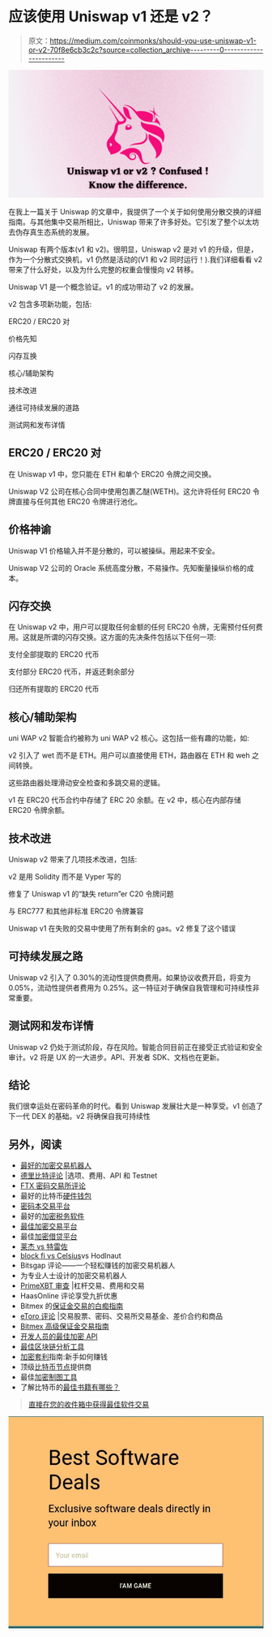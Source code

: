 # 应该使用 Uniswap v1 还是 v2？

> 原文：<https://medium.com/coinmonks/should-you-use-uniswap-v1-or-v2-70f8e6cb3c2c?source=collection_archive---------0----------------------->

![](img/f4ab559ec2389d14eb8e70134ad9afc4.png)

在我上一篇关于 Uniswap 的文章中，我提供了一个关于如何使用分散交换的详细指南。与其他集中交易所相比，Uniswap 带来了许多好处。它引发了整个以太坊去伪存真生态系统的发展。

Uniswap 有两个版本(v1 和 v2)。很明显，Uniswap v2 是对 v1 的升级，但是，作为一个分散式交换机，v1 仍然是活动的(V1 和 v2 同时运行！).我们详细看看 v2 带来了什么好处，以及为什么完整的权重会慢慢向 v2 转移。

Uniswap V1 是一个概念验证。v1 的成功带动了 v2 的发展。

v2 包含多项新功能，包括:

ERC20 / ERC20 对

价格先知

闪存互换

核心/辅助架构

技术改进

通往可持续发展的道路

测试网和发布详情

## **ERC20 / ERC20 对**

在 Uniswap v1 中，您只能在 ETH 和单个 ERC20 令牌之间交换。

Uniswap V2 公司在核心合同中使用包裹乙醚(WETH)。这允许将任何 ERC20 令牌直接与任何其他 ERC20 令牌进行池化。

## **价格神谕**

Uniswap V1 价格输入并不是分散的，可以被操纵。用起来不安全。

Uniswap V2 公司的 Oracle 系统高度分散，不易操作。先知衡量操纵价格的成本。

## **闪存交换**

在 Uniswap v2 中，用户可以提取任何金额的任何 ERC20 令牌，无需预付任何费用。这就是所谓的闪存交换。这方面的先决条件包括以下任何一项:

支付全部提取的 ERC20 代币

支付部分 ERC20 代币，并返还剩余部分

归还所有提取的 ERC20 代币

## **核心/辅助架构**

uni WAP v2 智能合约被称为 uni WAP v2 核心。这包括一些有趣的功能，如:

v2 引入了 wet 而不是 ETH。用户可以直接使用 ETH，路由器在 ETH 和 weh 之间转换。

这些路由器处理滑动安全检查和多跳交易的逻辑。

v1 在 ERC20 代币合约中存储了 ERC 20 余额。在 v2 中，核心在内部存储 ERC20 令牌余额。

## **技术改进**

Uniswap v2 带来了几项技术改进，包括:

v2 是用 Solidity 而不是 Vyper 写的

修复了 Uniswap v1 的“缺失 return”er C20 令牌问题

与 ERC777 和其他非标准 ERC20 令牌兼容

Uniswap v1 在失败的交易中使用了所有剩余的 gas。v2 修复了这个错误

## **可持续发展之路**

Uniswap v2 引入了 0.30%的流动性提供商费用。如果协议收费开启，将变为 0.05%，流动性提供者费用为 0.25%。这一特征对于确保自我管理和可持续性非常重要。

## **测试网和发布详情**

Uniswap v2 仍处于测试阶段，存在风险。智能合同目前正在接受正式验证和安全审计。v2 将是 UX 的一大进步。API、开发者 SDK、文档也在更新。

## **结论**

我们很幸运处在密码革命的时代。看到 Uniswap 发展壮大是一种享受。v1 创造了下一代 DEX 的基础。v2 将确保自我可持续性

## 另外，阅读

*   [最好的加密交易机器人](/coinmonks/whats-the-best-crypto-trading-bot-in-2020-top-8-bitcoin-trading-bot-c16adeb13317)
*   [德里比特评论](/coinmonks/deribit-review-options-fees-apis-and-testnet-2ca16c4bbdb2) |选项、费用、API 和 Testnet
*   [FTX 密码交易所评论](/coinmonks/ftx-crypto-exchange-review-53664ac1198f)
*   最好的比特币[硬件钱包](/coinmonks/the-best-cryptocurrency-hardware-wallets-of-2020-e28b1c124069?source=friends_link&sk=324dd9ff8556ab578d71e7ad7658ad7c)
*   [密码本交易平台](/coinmonks/top-10-crypto-copy-trading-platforms-for-beginners-d0c37c7d698c)
*   最好的[加密税务软件](/coinmonks/best-crypto-tax-tool-for-my-money-72d4b430816b)
*   [最佳加密交易平台](/coinmonks/the-best-crypto-trading-platforms-in-2020-the-definitive-guide-updated-c72f8b874555)
*   最佳[加密借贷平台](/coinmonks/top-5-crypto-lending-platforms-in-2020-that-you-need-to-know-a1b675cec3fa)
*   [莱杰 vs 特雷佐](/coinmonks/ledger-vs-trezor-best-hardware-wallet-to-secure-cryptocurrency-22c7a3fd391e)
*   [block fi vs Celsius](/coinmonks/blockfi-vs-celsius-vs-hodlnaut-8a1cc8c26630)vs Hodlnaut
*   Bitsgap 评论——一个轻松赚钱的加密交易机器人
*   为专业人士设计的加密交易机器人
*   [PrimeXBT 审查](/coinmonks/primexbt-review-88e0815be858) |杠杆交易、费用和交易
*   HaasOnline 评论享受九折优惠
*   Bitmex 的[保证金交易的白痴指南](/coinmonks/the-idiots-guide-to-margin-trading-on-bitmex-dbbd7742c6fc?source=friends_link&sk=7bfa99d2a181142510c8442c8ddb0786)
*   [eToro 评论](/coinmonks/etoro-review-78807ddeb33c) |交易股票、密码、交易所交易基金、差价合约和商品
*   [Bitmex 高级保证金交易指南](/coinmonks/bitmex-advanced-margin-trading-guide-2270c195ce25?source=friends_link&sk=1d986cca731f5084b9a2db4a4bc4a7ad)
*   [开发人员的最佳加密 API](/coinmonks/best-crypto-apis-for-developers-5efe3a597a9f)
*   [最佳区块链分析工具](https://bitquery.io/blog/best-blockchain-analysis-tools-and-software)
*   [加密套利](/coinmonks/crypto-arbitrage-guide-how-to-make-money-as-a-beginner-62bfe5c868f6)指南:新手如何赚钱
*   顶级[比特币节点](https://blog.coincodecap.com/bitcoin-node-solutions)提供商
*   最佳[加密制图工具](/coinmonks/what-are-the-best-charting-platforms-for-cryptocurrency-trading-85aade584d80)
*   了解比特币的[最佳书籍有哪些？](/coinmonks/what-are-the-best-books-to-learn-bitcoin-409aeb9aff4b)

> [直接在您的收件箱中获得最佳软件交易](https://coincodecap.com?utm_source=coinmonks)

[![](img/160ce73bd06d46c2250251e7d5969f9d.png)](https://coincodecap.com?utm_source=coinmonks)